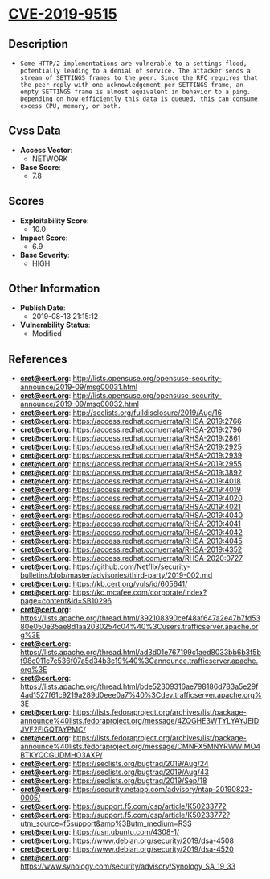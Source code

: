 
# [CVE-2019-9515](http://lists.opensuse.org/opensuse-security-announce/2019-09/msg00031.html)

## Description

- `Some HTTP/2 implementations are vulnerable to a settings flood, potentially leading to a denial of service. The attacker sends a stream of SETTINGS frames to the peer. Since the RFC requires that the peer reply with one acknowledgement per SETTINGS frame, an empty SETTINGS frame is almost equivalent in behavior to a ping. Depending on how efficiently this data is queued, this can consume excess CPU, memory, or both.`

## Cvss Data

- **Access Vector**:
  - NETWORK
- **Base Score**:
  - 7.8

## Scores

- **Exploitability Score**:
  - 10.0
- **Impact Score**:
  - 6.9
- **Base Severity**:
  - HIGH

## Other Information

- **Publish Date**:
  - 2019-08-13 21:15:12
- **Vulnerability Status**:
  - Modified

## References

- **cret@cert.org**: http://lists.opensuse.org/opensuse-security-announce/2019-09/msg00031.html
- **cret@cert.org**: http://lists.opensuse.org/opensuse-security-announce/2019-09/msg00032.html
- **cret@cert.org**: http://seclists.org/fulldisclosure/2019/Aug/16
- **cret@cert.org**: https://access.redhat.com/errata/RHSA-2019:2766
- **cret@cert.org**: https://access.redhat.com/errata/RHSA-2019:2796
- **cret@cert.org**: https://access.redhat.com/errata/RHSA-2019:2861
- **cret@cert.org**: https://access.redhat.com/errata/RHSA-2019:2925
- **cret@cert.org**: https://access.redhat.com/errata/RHSA-2019:2939
- **cret@cert.org**: https://access.redhat.com/errata/RHSA-2019:2955
- **cret@cert.org**: https://access.redhat.com/errata/RHSA-2019:3892
- **cret@cert.org**: https://access.redhat.com/errata/RHSA-2019:4018
- **cret@cert.org**: https://access.redhat.com/errata/RHSA-2019:4019
- **cret@cert.org**: https://access.redhat.com/errata/RHSA-2019:4020
- **cret@cert.org**: https://access.redhat.com/errata/RHSA-2019:4021
- **cret@cert.org**: https://access.redhat.com/errata/RHSA-2019:4040
- **cret@cert.org**: https://access.redhat.com/errata/RHSA-2019:4041
- **cret@cert.org**: https://access.redhat.com/errata/RHSA-2019:4042
- **cret@cert.org**: https://access.redhat.com/errata/RHSA-2019:4045
- **cret@cert.org**: https://access.redhat.com/errata/RHSA-2019:4352
- **cret@cert.org**: https://access.redhat.com/errata/RHSA-2020:0727
- **cret@cert.org**: https://github.com/Netflix/security-bulletins/blob/master/advisories/third-party/2019-002.md
- **cret@cert.org**: https://kb.cert.org/vuls/id/605641/
- **cret@cert.org**: https://kc.mcafee.com/corporate/index?page=content&id=SB10296
- **cret@cert.org**: https://lists.apache.org/thread.html/392108390cef48af647a2e47b7fd5380e050e35ae8d1aa2030254c04%40%3Cusers.trafficserver.apache.org%3E
- **cret@cert.org**: https://lists.apache.org/thread.html/ad3d01e767199c1aed8033bb6b3f5bf98c011c7c536f07a5d34b3c19%40%3Cannounce.trafficserver.apache.org%3E
- **cret@cert.org**: https://lists.apache.org/thread.html/bde52309316ae798186d783a5e29f4ad1527f61c9219a289d0eee0a7%40%3Cdev.trafficserver.apache.org%3E
- **cret@cert.org**: https://lists.fedoraproject.org/archives/list/package-announce%40lists.fedoraproject.org/message/4ZQGHE3WTYLYAYJEIDJVF2FIGQTAYPMC/
- **cret@cert.org**: https://lists.fedoraproject.org/archives/list/package-announce%40lists.fedoraproject.org/message/CMNFX5MNYRWWIMO4BTKYQCGUDMHO3AXP/
- **cret@cert.org**: https://seclists.org/bugtraq/2019/Aug/24
- **cret@cert.org**: https://seclists.org/bugtraq/2019/Aug/43
- **cret@cert.org**: https://seclists.org/bugtraq/2019/Sep/18
- **cret@cert.org**: https://security.netapp.com/advisory/ntap-20190823-0005/
- **cret@cert.org**: https://support.f5.com/csp/article/K50233772
- **cret@cert.org**: https://support.f5.com/csp/article/K50233772?utm_source=f5support&amp%3Butm_medium=RSS
- **cret@cert.org**: https://usn.ubuntu.com/4308-1/
- **cret@cert.org**: https://www.debian.org/security/2019/dsa-4508
- **cret@cert.org**: https://www.debian.org/security/2019/dsa-4520
- **cret@cert.org**: https://www.synology.com/security/advisory/Synology_SA_19_33
